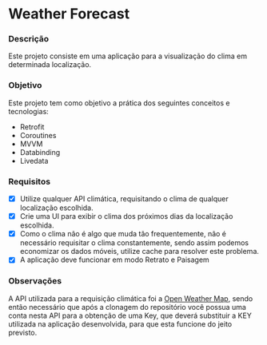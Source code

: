 # Weather Forecast

### Descrição

Este projeto consiste em uma aplicação para a visualização do clima em determinada localização.

### Objetivo

Este projeto tem como objetivo a prática dos seguintes conceitos e tecnologias:

- Retrofit
- Coroutines
- MVVM
- Databinding
- Livedata

### Requisitos

- [x] Utilize qualquer API climática, requisitando o clima de qualquer localização escolhida.
- [x] Crie uma UI para exibir o clima dos próximos dias da localização escolhida.
- [x] Como o clima não é algo que muda tão frequentemente, não é necessário requisitar o clima constantemente, sendo assim podemos economizar os dados móveis, utilize cache para resolver este problema.
- [x] A aplicação deve funcionar em modo Retrato e Paisagem

### Observações
A API utilizada para a requisição climática foi a [Open Weather Map](https://openweathermap.org/), sendo então necessário que após a clonagem do repositório você possua uma conta nesta API para a obtenção de uma Key, que deverá substituir a KEY utilizada na aplicação desenvolvida, para que esta funcione do jeito previsto.
